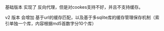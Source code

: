 基础版本 实现了 反向代理，但是对cookes支持不好，并且不支持缓存。


v2 版本 会增加 基于url的缓存匹配，以及基于多sqlite库的缓存管理保存机制（索引单独一个库，内容根据md5首数字分10个库）
